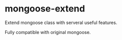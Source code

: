 # mongoose-extend

Extend mongoose class with serveral useful features.

Fully compatible with original mongoose.
